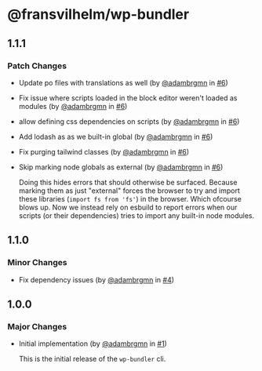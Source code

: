 # @fransvilhelm/wp-bundler

## 1.1.1

### Patch Changes

- Update po files with translations as well (by [@adambrgmn](https://github.com/adambrgmn) in
  [#6](https://github.com/adambrgmn/wp-bundler/pull/6))
- Fix issue where scripts loaded in the block editor weren't loaded as modules (by
  [@adambrgmn](https://github.com/adambrgmn) in [#6](https://github.com/adambrgmn/wp-bundler/pull/6))
- allow defining css dependencies on scripts (by [@adambrgmn](https://github.com/adambrgmn) in
  [#6](https://github.com/adambrgmn/wp-bundler/pull/6))
- Add lodash as as we built-in global (by [@adambrgmn](https://github.com/adambrgmn) in
  [#6](https://github.com/adambrgmn/wp-bundler/pull/6))
- Fix purging tailwind classes (by [@adambrgmn](https://github.com/adambrgmn) in
  [#6](https://github.com/adambrgmn/wp-bundler/pull/6))
- Skip marking node globals as external (by [@adambrgmn](https://github.com/adambrgmn) in
  [#6](https://github.com/adambrgmn/wp-bundler/pull/6))

  Doing this hides errors that should otherwise be surfaced. Because marking them as just "external" forces the browser
  to try and import these libraries (`import fs from 'fs'`) in the browser. Which ofcourse blows up. Now we instead rely
  on esbuild to report errors when our scripts (or their dependencies) tries to import any built-in node modules.

## 1.1.0

### Minor Changes

- Fix dependency issues (by [@adambrgmn](https://github.com/adambrgmn) in
  [#4](https://github.com/adambrgmn/wp-bundler/pull/4))

## 1.0.0

### Major Changes

- Initial implementation (by [@adambrgmn](https://github.com/adambrgmn) in
  [#1](https://github.com/adambrgmn/wp-bundler/pull/1))

  This is the initial release of the `wp-bundler` cli.
